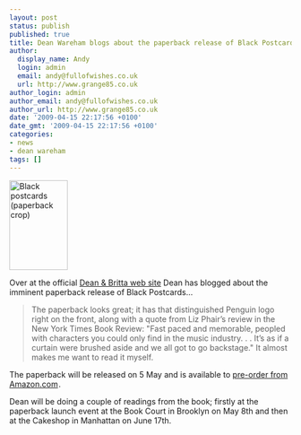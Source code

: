 ```yaml
---
layout: post
status: publish
published: true
title: Dean Wareham blogs about the paperback release of Black Postcards
author:
  display_name: Andy
  login: admin
  email: andy@fullofwishes.co.uk
  url: http://www.grange85.co.uk
author_login: admin
author_email: andy@fullofwishes.co.uk
author_url: http://www.grange85.co.uk
date: '2009-04-15 22:17:56 +0100'
date_gmt: '2009-04-15 22:17:56 +0100'
categories:
- news
- dean wareham
tags: []
---
```

<div class="imagebox-a"><img src="http://www.fullofwishes.co.uk/wp/wp-content/uploads/2009/02/41dyhhimxrl_sl160_.jpg" alt="Black postcards (paperback crop)" title="Black postcards (paperback crop)" width="104" height="160" class="size-full wp-image-1046" /></div>
<p>Over at the official <a href="http://www.deanandbritta.com/blog/?p=299">Dean & Britta web site</a> Dean has blogged about the imminent paperback release of Black Postcards...</p>
<blockquote><p>The paperback looks great; it has that distinguished Penguin logo right on the front, along with a quote from Liz Phair’s review in the New York Times Book Review: "Fast paced and memorable, peopled with characters you could only find in the music industry. . .  It’s as if a curtain were brushed aside and we all got to go backstage." It almost makes me want to read it myself.</p></blockquote>
<p>The paperback will be released on 5 May and is available to <a href="http://www.amazon.com/gp/product/0143115480?ie=UTF8&tag=aheadfullofwi-20&linkCode=as2&camp=1789&creative=390957&creativeASIN=0143115480">pre-order from Amazon.com</a><img src="http://www.assoc-amazon.com/e/ir?t=aheadfullofwi-20&l=as2&o=1&a=0143115480" width="1" height="1" border="0" alt="" style="border:none !important; margin:0px !important;" />.</p>
<p>Dean will be doing a couple of readings from the book; firstly at the paperback launch event at the Book Court in Brooklyn on May 8th and then at the Cakeshop in Manhattan on June 17th.</p>
